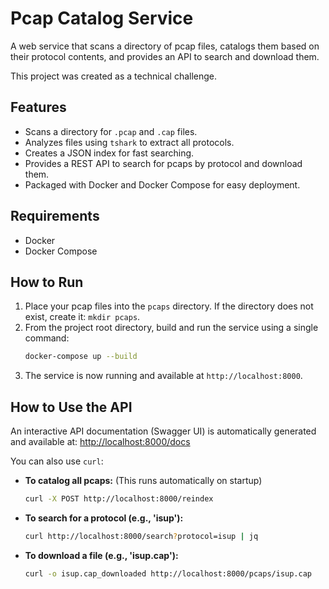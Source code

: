 # Pcap Catalog Service

A web service that scans a directory of pcap files, catalogs them based on their protocol contents, and provides an API to search and download them.

This project was created as a technical challenge.

## Features

-   Scans a directory for `.pcap` and `.cap` files.
-   Analyzes files using `tshark` to extract all protocols.
-   Creates a JSON index for fast searching.
-   Provides a REST API to search for pcaps by protocol and download them.
-   Packaged with Docker and Docker Compose for easy deployment.

## Requirements

-   Docker
-   Docker Compose

## How to Run

1.  Place your pcap files into the `pcaps` directory. If the directory does not exist, create it: `mkdir pcaps`.
2.  From the project root directory, build and run the service using a single command:
    ```bash
    docker-compose up --build
    ```
3.  The service is now running and available at `http://localhost:8000`.

## How to Use the API

An interactive API documentation (Swagger UI) is automatically generated and available at:
[http://localhost:8000/docs](http://localhost:8000/docs)

You can also use `curl`:

-   **To catalog all pcaps:** (This runs automatically on startup)
    ```bash
    curl -X POST http://localhost:8000/reindex
    ```

-   **To search for a protocol (e.g., 'isup'):**
    ```bash
    curl http://localhost:8000/search?protocol=isup | jq
    ```

-   **To download a file (e.g., 'isup.cap'):**
    ```bash
    curl -o isup.cap_downloaded http://localhost:8000/pcaps/isup.cap
    ```
